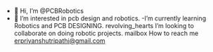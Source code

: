 - 👋 Hi, I’m @PCBRobotics
- 👀 I’m interested in pcb design and robotics.
-I’m currently learning Robotics and PCB DESIGNING.
revolving_hearts I’m looking to collaborate on doing robotic projects.
mailbox How to reach me erpriyanshutripathi@gmail.com

<!---
PCBRobotics/PCBRobotics is a ✨ special ✨ repository because its `README.md` (this file) appears on your GitHub profile.
You can click the Preview link to take a look at your changes.
--->
